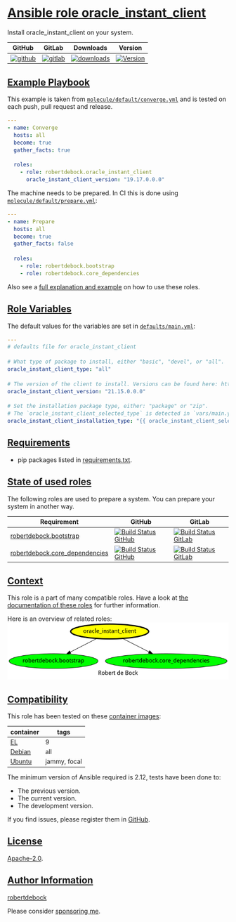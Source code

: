 # [Ansible role oracle_instant_client](#oracle_instant_client)

Install oracle_instant_client on your system.

|GitHub|GitLab|Downloads|Version|
|------|------|---------|-------|
|[![github](https://github.com/robertdebock/ansible-role-oracle_instant_client/workflows/Ansible%20Molecule/badge.svg)](https://github.com/robertdebock/ansible-role-oracle_instant_client/actions)|[![gitlab](https://gitlab.com/robertdebock-iac/ansible-role-oracle_instant_client/badges/master/pipeline.svg)](https://gitlab.com/robertdebock-iac/ansible-role-oracle_instant_client)|[![downloads](https://img.shields.io/ansible/role/d/robertdebock/oracle_instant_client)](https://galaxy.ansible.com/robertdebock/oracle_instant_client)|[![Version](https://img.shields.io/github/release/robertdebock/ansible-role-oracle_instant_client.svg)](https://github.com/robertdebock/ansible-role-oracle_instant_client/releases/)|

## [Example Playbook](#example-playbook)

This example is taken from [`molecule/default/converge.yml`](https://github.com/robertdebock/ansible-role-oracle_instant_client/blob/master/molecule/default/converge.yml) and is tested on each push, pull request and release.

```yaml
---
- name: Converge
  hosts: all
  become: true
  gather_facts: true

  roles:
    - role: robertdebock.oracle_instant_client
      oracle_instant_client_version: "19.17.0.0.0"
```

The machine needs to be prepared. In CI this is done using [`molecule/default/prepare.yml`](https://github.com/robertdebock/ansible-role-oracle_instant_client/blob/master/molecule/default/prepare.yml):

```yaml
---
- name: Prepare
  hosts: all
  become: true
  gather_facts: false

  roles:
    - role: robertdebock.bootstrap
    - role: robertdebock.core_dependencies
```

Also see a [full explanation and example](https://robertdebock.nl/how-to-use-these-roles.html) on how to use these roles.

## [Role Variables](#role-variables)

The default values for the variables are set in [`defaults/main.yml`](https://github.com/robertdebock/ansible-role-oracle_instant_client/blob/master/defaults/main.yml):

```yaml
---
# defaults file for oracle_instant_client

# What type of package to install, either "basic", "devel", or "all".
oracle_instant_client_type: "all"

# The version of the client to install. Versions can be found here: https://www.oracle.com/database/technologies/instant-client/linux-x86-64-downloads.html
oracle_instant_client_version: "21.15.0.0.0"

# Set the installation package type, either: "package" or "zip".
# The `oracle_instant_client_selected_type` is detected in `vars/main.yml`, but can be overridden here.
oracle_instant_client_installation_type: "{{ oracle_instant_client_selected_type }}"
```

## [Requirements](#requirements)

- pip packages listed in [requirements.txt](https://github.com/robertdebock/ansible-role-oracle_instant_client/blob/master/requirements.txt).

## [State of used roles](#state-of-used-roles)

The following roles are used to prepare a system. You can prepare your system in another way.

| Requirement | GitHub | GitLab |
|-------------|--------|--------|
|[robertdebock.bootstrap](https://galaxy.ansible.com/robertdebock/bootstrap)|[![Build Status GitHub](https://github.com/robertdebock/ansible-role-bootstrap/workflows/Ansible%20Molecule/badge.svg)](https://github.com/robertdebock/ansible-role-bootstrap/actions)|[![Build Status GitLab](https://gitlab.com/robertdebock-iac/ansible-role-bootstrap/badges/master/pipeline.svg)](https://gitlab.com/robertdebock-iac/ansible-role-bootstrap)|
|[robertdebock.core_dependencies](https://galaxy.ansible.com/robertdebock/core_dependencies)|[![Build Status GitHub](https://github.com/robertdebock/ansible-role-core_dependencies/workflows/Ansible%20Molecule/badge.svg)](https://github.com/robertdebock/ansible-role-core_dependencies/actions)|[![Build Status GitLab](https://gitlab.com/robertdebock-iac/ansible-role-core_dependencies/badges/master/pipeline.svg)](https://gitlab.com/robertdebock-iac/ansible-role-core_dependencies)|

## [Context](#context)

This role is a part of many compatible roles. Have a look at [the documentation of these roles](https://robertdebock.nl/) for further information.

Here is an overview of related roles:
![dependencies](https://raw.githubusercontent.com/robertdebock/ansible-role-oracle_instant_client/png/requirements.png "Dependencies")

## [Compatibility](#compatibility)

This role has been tested on these [container images](https://hub.docker.com/u/robertdebock):

|container|tags|
|---------|----|
|[EL](https://hub.docker.com/r/robertdebock/enterpriselinux)|9|
|[Debian](https://hub.docker.com/r/robertdebock/debian)|all|
|[Ubuntu](https://hub.docker.com/r/robertdebock/ubuntu)|jammy, focal|

The minimum version of Ansible required is 2.12, tests have been done to:

- The previous version.
- The current version.
- The development version.

If you find issues, please register them in [GitHub](https://github.com/robertdebock/ansible-role-oracle_instant_client/issues).

## [License](#license)

[Apache-2.0](https://github.com/robertdebock/ansible-role-oracle_instant_client/blob/master/LICENSE).

## [Author Information](#author-information)

[robertdebock](https://robertdebock.nl/)

Please consider [sponsoring me](https://github.com/sponsors/robertdebock).
